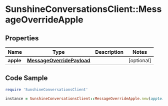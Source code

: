 # SunshineConversationsClient::MessageOverrideApple

## Properties

Name | Type | Description | Notes
------------ | ------------- | ------------- | -------------
**apple** | [**MessageOverridePayload**](MessageOverridePayload.md) |  | [optional] 

## Code Sample

```ruby
require 'SunshineConversationsClient'

instance = SunshineConversationsClient::MessageOverrideApple.new(apple: null)
```


